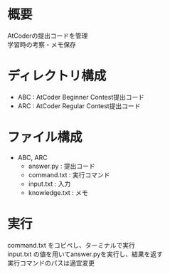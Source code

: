 <h1>概要</h1>
    <p>
        AtCoderの提出コードを管理<br>
        学習時の考察・メモ保存
    </p>

<h1>ディレクトリ構成</h1>
<ul>
    <li>ABC : AtCoder Beginner Contest提出コード</li>
    <li>ARC : AtCoder Regular Contest提出コード</li>
</ul>

<h1>ファイル構成</h1>
<ul>
    <li>ABC, ARC
        <ul>
            <li>answer.py : 提出コード</li>
            <li>command.txt : 実行コマンド</li>
            <li>input.txt : 入力</li>
            <li>knowledge.txt : メモ</li>
        </ul>
    </li>
</ul>

<h1>実行</h1>
    <p>
        command.txt をコピペし、ターミナルで実行<br>
        input.txt の値を用いてanswer.pyを実行し、結果を返す<br>
        実行コマンドのパスは適宜変更
    </p>